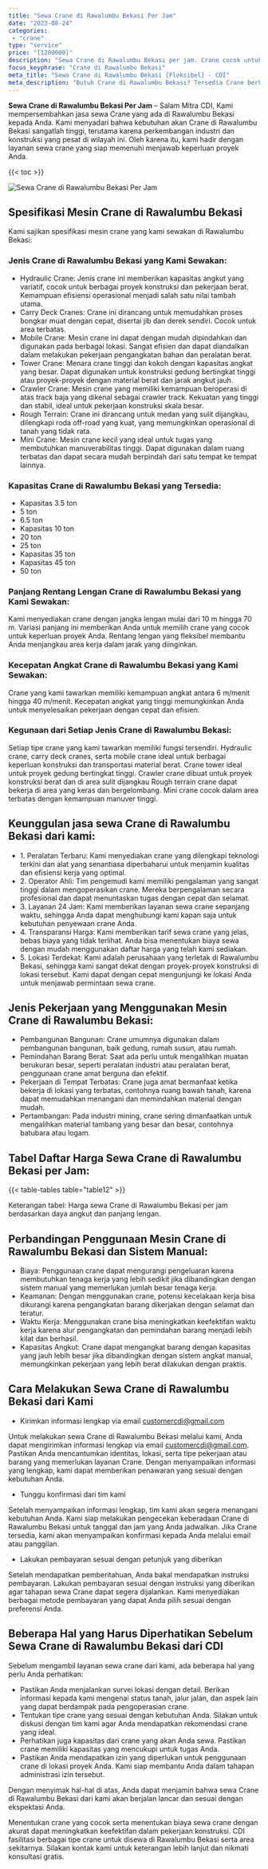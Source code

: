 ```yaml
---
title: "Sewa Crane di Rawalumbu Bekasi Per Jam"
date: "2023-08-24"
categories:
 - "crane"
type: "service"
price: "[1200000]"
description: "Sewa Crane di Rawalumbu Bekasi per jam. Crane cocok untuk mendukung proyek sebagai alat bantu yang kuat. Dapatkan penawaran spesial sekarang."
focus_keyphrase: "Crane di Rawalumbu Bekasi"
meta_title: "Sewa Crane di Rawalumbu Bekasi [Fleksibel] - CDI"
meta_description: "Butuh Crane di Rawalumbu Bekasi? Tersedia Crane berkualitas untuk pengangkatan berat. Dapatkan penawaran sekarang."
---
```


**Sewa Crane di Rawalumbu Bekasi Per Jam** – Salam Mitra CDI, Kami mempersembahkan jasa sewa Crane yang ada di Rawalumbu Bekasi kepada Anda. Kami menyadari bahwa kebutuhan akan Crane di Rawalumbu Bekasi sangatlah tinggi, terutama karena perkembangan industri dan konstruksi yang pesat di wilayah ini. Oleh karena itu, kami hadir dengan layanan sewa crane yang siap memenuhi menjawab keperluan proyek Anda.

{{< toc >}}

![Sewa Crane di Rawalumbu Bekasi Per Jam](/images/crane/crane-28.jpg)

## Spesifikasi Mesin Crane di Rawalumbu Bekasi

Kami sajikan spesifikasi mesin crane yang kami sewakan di Rawalumbu Bekasi:

### Jenis Crane di Rawalumbu Bekasi yang Kami Sewakan:

*   Hydraulic Crane: Jenis crane ini memberikan kapasitas angkut yang variatif, cocok untuk berbagai proyek konstruksi dan pekerjaan berat. Kemampuan efisiensi operasional menjadi salah satu nilai tambah utama.
*   Carry Deck Cranes: Crane ini dirancang untuk memudahkan proses bongkar muat dengan cepat, disertai jib dan derek sendiri. Cocok untuk area terbatas.
*   Mobile Crane: Mesin crane ini dapat dengan mudah dipindahkan dan digunakan pada berbagai lokasi. Sangat efisien dan dapat diandalkan dalam melakukan pekerjaan pengangkatan bahan dan peralatan berat.
*   Tower Crane: Menara crane tinggi dan kokoh dengan kapasitas angkat yang besar. Dapat digunakan untuk konstruksi gedung bertingkat tinggi atau proyek-proyek dengan material berat dan jarak angkut jauh.
*   Crawler Crane: Mesin crane yang memiliki kemampuan beroperasi di atas track baja yang dikenal sebagai crawler track. Kekuatan yang tinggi dan stabil, ideal untuk pekerjaan konstruksi skala besar.
*   Rough Terrain: Crane ini dirancang untuk medan yang sulit dijangkau, dilengkapi roda off-road yang kuat, yang memungkinkan operasional di tanah yang tidak rata.
*   Mini Crane: Mesin crane kecil yang ideal untuk tugas yang membutuhkan manuverabilitas tinggi. Dapat digunakan dalam ruang terbatas dan dapat secara mudah berpindah dari satu tempat ke tempat lainnya.

### Kapasitas Crane di Rawalumbu Bekasi yang Tersedia:

*   Kapasitas 3.5 ton
*   5 ton
*   6.5 ton
*   Kapasitas 10 ton
*   20 ton
*   25 ton
*   Kapasitas 35 ton
*   Kapasitas 45 ton
*   50 ton

### Panjang Rentang Lengan Crane di Rawalumbu Bekasi yang Kami Sewakan:

Kami menyediakan crane dengan jangka lengan mulai dari 10 m hingga 70 m. Variasi panjang ini memberikan Anda untuk memilih crane yang cocok untuk keperluan proyek Anda. Rentang lengan yang fleksibel membantu Anda menjangkau area kerja dalam jarak yang diinginkan.

### Kecepatan Angkat Crane di Rawalumbu Bekasi yang Kami Sewakan:

Crane yang kami tawarkan memiliki kemampuan angkat antara 6 m/menit hingga 40 m/menit. Kecepatan angkat yang tinggi memungkinkan Anda untuk menyelesaikan pekerjaan dengan cepat dan efisien.

### Kegunaan dari Setiap Jenis Crane di Rawalumbu Bekasi:

Setiap tipe crane yang kami tawarkan memiliki fungsi tersendiri. Hydraulic crane, carry deck cranes, serta mobile crane ideal untuk berbagai keperluan konstruksi dan transportasi material berat. Crane tower ideal untuk proyek gedung bertingkat tinggi. Crawler crane dibuat untuk proyek konstruksi berat dan di area sulit dijangkau Rough terrain crane dapat bekerja di area yang keras dan bergelombang. Mini crane cocok dalam area terbatas dengan kemampuan manuver tinggi.

## Keunggulan jasa sewa Crane di Rawalumbu Bekasi dari kami:

*   1\. Peralatan Terbaru: Kami menyediakan crane yang dilengkapi teknologi terkini dan alat yang senantiasa diperbaharui untuk menjamin kualitas dan efisiensi kerja yang optimal.
*   2\. Operator Ahli: Tim pengemudi kami memiliki pengalaman yang sangat tinggi dalam mengoperasikan crane. Mereka berpengalaman secara profesional dan dapat menuntaskan tugas dengan cepat dan selamat.
*   3\. Layanan 24 Jam: Kami memberikan layanan sewa crane sepanjang waktu, sehingga Anda dapat menghubungi kami kapan saja untuk kebutuhan penyewaan crane Anda.
*   4\. Transparansi Harga: Kami memberikan tarif sewa crane yang jelas, bebas biaya yang tidak terlihat. Anda bisa menentukan biaya sewa dengan mudah menggunakan daftar harga yang telah kami sediakan.
*   5\. Lokasi Terdekat: Kami adalah perusahaan yang terletak di Rawalumbu Bekasi, sehingga kami sangat dekat dengan proyek-proyek konstruksi di lokasi tersebut. Kami dapat dengan cepat mengunjungi ke lokasi Anda untuk menjawab permintaan sewa crane.

## Jenis Pekerjaan yang Menggunakan Mesin Crane di Rawalumbu Bekasi:

*   Pembangunan Bangunan: Crane umumnya digunakan dalam pembangunan bangunan, baik gedung, rumah susun, atau rumah.
*   Pemindahan Barang Berat: Saat ada perlu untuk mengalihkan muatan berukuran besar, seperti peralatan industri atau peralatan berat, penggunaan crane amat berguna dan efektif.
*   Pekerjaan di Tempat Terbatas: Crane juga amat bermanfaat ketika bekerja di lokasi yang terbatas, contohnya ruang bawah tanah, karena dapat memudahkan menangani dan memindahkan material dengan mudah.
*   Pertambangan: Pada industri mining, crane sering dimanfaatkan untuk mengalihkan material tambang yang besar dan besar, contohnya batubara atau logam.

## Tabel Daftar Harga Sewa Crane di Rawalumbu Bekasi per Jam:

{{< table-tables table="table12" >}}

Keterangan tabel: Harga sewa Crane di Rawalumbu Bekasi per jam berdasarkan daya angkut dan panjang lengan.

## Perbandingan Penggunaan Mesin Crane di Rawalumbu Bekasi dan Sistem Manual:

*   Biaya: Penggunaan crane dapat mengurangi pengeluaran karena membutuhkan tenaga kerja yang lebih sedikit jika dibandingkan dengan sistem manual yang memerlukan jumlah besar tenaga kerja.
*   Keamanan: Dengan menggunakan crane, potensi kecelakaan kerja bisa dikurangi karena pengangkatan barang dikerjakan dengan selamat dan teratur.
*   Waktu Kerja: Menggunakan crane bisa meningkatkan keefektifan waktu kerja karena alur pengangkatan dan pemindahan barang menjadi lebih kilat dan berhasil.
*   Kapasitas Angkut: Crane dapat mengangkat barang dengan kapasitas yang jauh lebih besar jika dibandingkan dengan sistem angkat manual, memungkinkan pekerjaan yang lebih berat dilakukan dengan praktis.

## Cara Melakukan Sewa Crane di Rawalumbu Bekasi dari Kami

*   Kirimkan informasi lengkap via email customercdi@gmail.com

Untuk melakukan sewa Crane di Rawalumbu Bekasi melalui kami, Anda dapat mengirimkan informasi lengkap via email customercdi@gmail.com. Pastikan Anda mencantumkan identitas, lokasi, serta tipe pekerjaan atau barang yang memerlukan layanan Crane. Dengan menyampaikan informasi yang lengkap, kami dapat memberikan penawaran yang sesuai dengan kebutuhan Anda.
*   Tunggu konfirmasi dari tim kami

Setelah menyampaikan informasi lengkap, tim kami akan segera menangani kebutuhan Anda. Kami siap melakukan pengecekan keberadaan Crane di Rawalumbu Bekasi untuk tanggal dan jam yang Anda jadwalkan. Jika Crane tersedia, kami akan menyampaikan konfirmasi kepada Anda melalui email atau panggilan.
*   Lakukan pembayaran sesuai dengan petunjuk yang diberikan

Setelah mendapatkan pemberitahuan, Anda bakal mendapatkan instruksi pembayaran. Lakukan pembayaran sesuai dengan instruksi yang diberikan agar tahapan sewa Crane dapat segera dijalankan. Kami menyediakan berbagai metode pembayaran yang dapat Anda pilih sesuai dengan preferensi Anda.

## Beberapa Hal yang Harus Diperhatikan Sebelum Sewa Crane di Rawalumbu Bekasi dari CDI

Sebelum mengambil layanan sewa crane dari kami, ada beberapa hal yang perlu Anda perhatikan:

*   Pastikan Anda menjalankan survei lokasi dengan detail. Berikan informasi kepada kami mengenai status tanah, jalur jalan, dan aspek lain yang dapat berdampak pada pengoperasian crane.
*   Tentukan tipe crane yang sesuai dengan kebutuhan Anda. Silakan untuk diskusi dengan tim kami agar Anda mendapatkan rekomendasi crane yang ideal.
*   Perhatikan juga kapasitas dari crane yang akan Anda sewa. Pastikan crane memiliki kapasitas yang mencukupi untuk tugas Anda.
*   Pastikan Anda mendapatkan izin yang diperlukan untuk penggunaan crane di lokasi proyek Anda. Kami siap membantu Anda dalam tahapan administrasi izin tersebut.

Dengan menyimak hal-hal di atas, Anda dapat menjamin bahwa sewa Crane di Rawalumbu Bekasi dari kami akan berjalan lancar dan sesuai dengan ekspektasi Anda.

Menentukan crane yang cocok serta menentukan biaya sewa crane dengan akurat dapat meningkatkan keefektifan dalam pekerjaan konstruksi. CDI fasilitasi berbagai tipe crane untuk disewa di Rawalumbu Bekasi serta area sekitarnya. Silakan kontak kami untuk keterangan lebih lanjut dan nikmati konsultasi gratis.